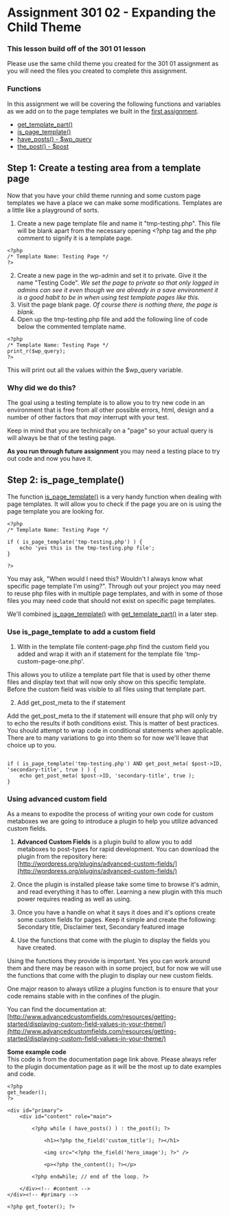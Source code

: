Assignment 301 02 - Expanding the Child Theme
====================

### This lesson build off of the 301 01 lesson
Please use the same child theme you created for the 301 01 assignment as you will need the files you created to complete this assignment.

### Functions
In this assignment we will be covering the following functions and variables as we add on to the page templates we built in the [first assignment](https://github.com/wpedu/wp301ep01).

- [get_template_part()](http://codex.wordpress.org/Function_Reference/get_template_part)
- [is_page_template()](http://codex.wordpress.org/Function_Reference/is_page_template)
- [have_posts() - $wp_query](http://codex.wordpress.org/Function_Reference/have_posts)
- [the_post() - $post](http://codex.wordpress.org/Function_Reference/the_post)

Step 1: Create a testing area from a template page
------------------

Now that you have your child theme running and some custom page templates we have a place we can make some modifications. Templates are a little like a playground of sorts.

1. Create a new page template file and name it "tmp-testing.php". This file will be blank apart from the necessary opening <?php tag and the php comment to signify it is a template page.

```
<?php
/* Template Name: Testing Page */
?>
```

2. Create a new page in the wp-admin and set it to private. Give it the name "Testing Code". _We set the page to private so that only logged in admins can see it even though we are already in a save environment it is a good habit to be in when using test template pages like this._
3. Visit the page blank page. _Of course there is nothing there, the page is blank._
4. Open up the tmp-testing.php file and add the following line of code below the commented template name.

```
<?php
/* Template Name: Testing Page */
print_r($wp_query);
?>
```

This will print out all the values within the $wp_query variable. 

### Why did we do this?

The goal using a testing template is to allow you to try new code in an environment that is free from all other possible errors, html, design and a number of other factors that _may_ interrupt with your test.

Keep in mind that you are technically on a "page" so your actual query is will always be that of the testing page.

**As you run through future assignment** you may need a testing place to try out code and now you have it.

Step 2: is_page_template()
--------------------

The function [is_page_template()](http://codex.wordpress.org/Function_Reference/is_page_template) is a very handy function when dealing with page templates. It will allow you to check if the page you are on is using the page template you are looking for.

```
<?php
/* Template Name: Testing Page */

if ( is_page_template('tmp-testing.php') ) {
	echo 'yes this is the tmp-testing.php file';
}

?>
```

You may ask, "When would I need this? Wouldn't I always know what specific page template I'm using?". Through out your project you may need to reuse php files with in multiple page templates, and with in some of those files you may need code that should not exist on specific page templates.

We'll combined [is_page_template()](http://codex.wordpress.org/Function_Reference/is_page_template) with [get_template_part()](http://codex.wordpress.org/Function_Reference/get_template_part) in a later step.

### Use is_page_template to add a custom field

1. With in the template file content-page.php find the custom field you added and wrap it with an if statement for the template file 'tmp-custom-page-one.php'.

This allows you to utilize a template part file that is used by other theme files and display text that will now only show on this specific template. Before the custom field was visible to all files using that template part.

2. Add get_post_meta to the if statement

Add the get_post_meta to the if statement will ensure that php will only try to echo the results if both conditions exist. This is matter of best practices. You should attempt to wrap code in conditional statements when applicable. There are to many variations to go into them so for now we'll leave that choice up to you.

```

if ( is_page_template('tmp-testing.php') AND get_post_meta( $post->ID, 'secondary-title', true ) ) {
	echo get_post_meta( $post->ID, 'secondary-title', true );
}

```

### Using advanced custom field

As a means to expodite the process of writing your own code for custom metaboxes we are going to introduce a plugin to help you utilize advanced custom fields. 

1. **Advanced Custom Fields** is a plugin build to allow you to add metaboxes to post-types for rapid development. You can download the plugin from the repository here: [http://wordpress.org/plugins/advanced-custom-fields/](http://wordpress.org/plugins/advanced-custom-fields/)

2. Once the plugin is installed please take some time to browse it's admin, and read everything it has to offer. Learning a new plugin with this much power requires reading as well as using.

3. Once you have a handle on what it says it does and it's options create some custom fields for pages. Keep it simple and create the following: Secondary title, Disclaimer text, Secondary featured image

4. Use the functions that come with the plugin to display the fields you have created. 

Using the functions they provide is important. Yes you can work around them and there may be reason with in some project, but for now we will use the functions that come with the plugin to display our new custom fields.

One major reason to always utilize a plugins function is to ensure that your code remains stable with in the confines of the plugin.

You can find the documentation at: [http://www.advancedcustomfields.com/resources/getting-started/displaying-custom-field-values-in-your-theme/](http://www.advancedcustomfields.com/resources/getting-started/displaying-custom-field-values-in-your-theme/)

**Some example code**  
This code is from the documentation page link above. Please always refer to the plugin documentation page as it will be the most up to date examples and code.

```
<?php
get_header();  
?>
 
<div id="primary">
	<div id="content" role="main">
 
		<?php while ( have_posts() ) : the_post(); ?>
 
			<h1><?php the_field('custom_title'); ?></h1>
 
			<img src="<?php the_field('hero_image'); ?>" />
 
			<p><?php the_content(); ?></p>
 
		<?php endwhile; // end of the loop. ?>
 
	</div><!-- #content -->
</div><!-- #primary -->

<?php get_footer(); ?>
```